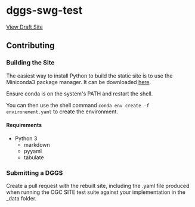 # dggs-swg-test

[View Draft Site](https://data-navigator.github.io/dggs-swg-test/)

## Contributing

### Building the Site

The easiest way to install Python to build the static site is to use the
Miniconda3 package manager.
It can be downloaded [here](https://conda.io/miniconda.html).

Ensure conda is on the system's PATH and restart the shell.

You can then use the shell command `conda env create -f environement.yaml` to
create the environment.

#### Requirements

- Python 3
  - markdown
  - pyyaml
  - tabulate

### Submitting a DGGS

Create a pull request with the rebuilt site, including the .yaml file
produced when running the OGC SITE test suite against your implementation
in the _data folder.
